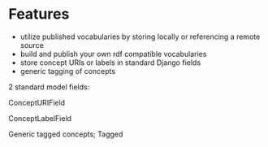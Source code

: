# Features

- utilize published vocabularies by storing locally or referencing a remote source
- build and publish your own rdf compatible vocabularies
- store concept URIs or labels in standard Django fields
- generic tagging of concepts




2 standard model fields:

ConceptURIField

ConceptLabelField


Generic tagged concepts;
Tagged
